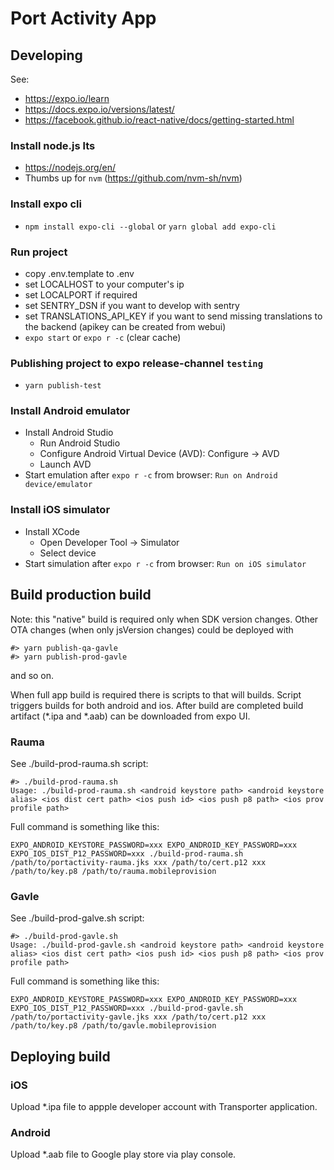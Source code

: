 # Port Activity App

## Developing

See:
- https://expo.io/learn
- https://docs.expo.io/versions/latest/
- https://facebook.github.io/react-native/docs/getting-started.html

### Install node.js lts
- https://nodejs.org/en/
- Thumbs up for `nvm` (https://github.com/nvm-sh/nvm)

### Install expo cli
- `npm install expo-cli --global` or `yarn global add expo-cli`

### Run project
- copy .env.template to .env
- set LOCALHOST to your computer's ip
- set LOCALPORT if required
- set SENTRY_DSN if you want to develop with sentry
- set TRANSLATIONS_API_KEY if you want to send missing translations to the backend
  (apikey can be created from webui)
- `expo start` or `expo r -c` (clear cache)

### Publishing project to expo release-channel `testing`
- `yarn publish-test`


### Install Android emulator
- Install Android Studio
  - Run Android Studio
  - Configure Android Virtual Device (AVD): Configure -> AVD
  - Launch AVD
- Start emulation after `expo r -c` from browser: `Run on Android device/emulator`

### Install iOS simulator
- Install XCode
  - Open Developer Tool -> Simulator
  - Select device
- Start simulation after `expo r -c` from browser: `Run on iOS simulator`

## Build production build

Note: this "native" build is required only when SDK version changes. Other OTA changes (when only jsVersion changes) could be deployed with
```
#> yarn publish-qa-gavle
#> yarn publish-prod-gavle
```
and so on.

When full app build is required there is scripts to that will builds. Script triggers builds for both android and ios. After build are completed build artifact (*.ipa and *.aab) can be downloaded from expo UI.

### Rauma
See ./build-prod-rauma.sh script:
```
#> ./build-prod-rauma.sh
Usage: ./build-prod-rauma.sh <android keystore path> <android keystore alias> <ios dist cert path> <ios push id> <ios push p8 path> <ios prov profile path>

```

Full command is something like this:
```
EXPO_ANDROID_KEYSTORE_PASSWORD=xxx EXPO_ANDROID_KEY_PASSWORD=xxx EXPO_IOS_DIST_P12_PASSWORD=xxx ./build-prod-rauma.sh /path/to/portactivity-rauma.jks xxx /path/to/cert.p12 xxx /path/to/key.p8 /path/to/rauma.mobileprovision
```

### Gavle
See ./build-prod-galve.sh script:
```
#> ./build-prod-gavle.sh
Usage: ./build-prod-gavle.sh <android keystore path> <android keystore alias> <ios dist cert path> <ios push id> <ios push p8 path> <ios prov profile path>

```

Full command is something like this:
```
EXPO_ANDROID_KEYSTORE_PASSWORD=xxx EXPO_ANDROID_KEY_PASSWORD=xxx EXPO_IOS_DIST_P12_PASSWORD=xxx ./build-prod-gavle.sh /path/to/portactivity-gavle.jks xxx /path/to/cert.p12 xxx /path/to/key.p8 /path/to/gavle.mobileprovision
```


## Deploying build

### iOS
Upload *.ipa file to appple developer account with Transporter application.

### Android
Upload *.aab file to Google play store via play console.
